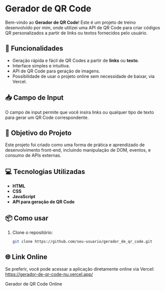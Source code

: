 # Gerador de QR Code

Bem-vindo ao **Gerador de QR Code**! Este é um projeto de treino desenvolvido por mim, onde utilizei uma API de QR Code para criar códigos QR personalizados a partir de links ou textos fornecidos pelo usuário.

## 🚀 Funcionalidades

- Geração rápida e fácil de QR Codes a partir de **links** ou **texto**.
- Interface simples e intuitiva.
- API de QR Code para geração de imagens.
- Possibilidade de usar o projeto online sem necessidade de baixar, via Vercel.

## 📥 Campo de Input

O campo de input permite que você insira links ou qualquer tipo de texto para gerar um QR Code correspondente.

## 🎯 Objetivo do Projeto

Este projeto foi criado como uma forma de prática e aprendizado de desenvolvimento front-end, incluindo manipulação de DOM, eventos, e consumo de APIs externas.

## 💻 Tecnologias Utilizadas

- **HTML**
- **CSS**
- **JavaScript**
- **API para geração de QR Code**

## 📦 Como usar

1. Clone o repositório:
   ```bash
   git clone https://github.com/seu-usuario/gerador_de_qr_code.git

## 🌐 Link Online

Se preferir, você pode acessar a aplicação diretamente online via Vercel: https://gerador-de-qr-code-nu.vercel.app/

Gerador de QR Code Online
